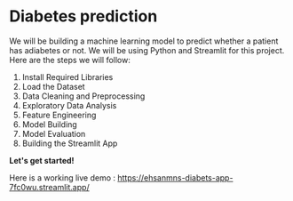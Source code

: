 <h1><strong>Diabetes prediction</strong></h1>
<p>We will be building a&nbsp;<a class=" MarkdownLink_linkifiedLink__KxC9G">machine learning model</a>&nbsp;to predict whether a patient has adiabetes or not. We will be using&nbsp;<a class=" MarkdownLink_linkifiedLink__KxC9G">Python</a>&nbsp;and Streamlit for this project. Here are the steps we will follow:</p>
<ol>
<li>Install Required Libraries</li>
<li>Load the Dataset</li>
<li>Data Cleaning and&nbsp;<a class=" MarkdownLink_linkifiedLink__KxC9G">Preprocessing</a></li>
<li>Exploratory Data Analysis</li>
<li>Feature Engineering</li>
<li>Model Building</li>
<li>Model Evaluation</li>
<li>Building the Streamlit App</li>
</ol>
<p><strong>Let's get started!</strong></p>
<p>Here is a working live demo :&nbsp;<a href="https://ehsanmns-diabets-app-7fc0wu.streamlit.app/">https://ehsanmns-diabets-app-7fc0wu.streamlit.app/</a></p>
